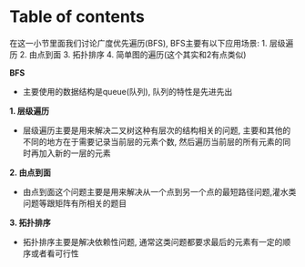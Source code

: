 # Table of contents

在这一小节里面我们讨论广度优先遍历\(BFS\), BFS主要有以下应用场景: 1. 层级遍历 2. 由点到面 3. 拓扑排序 4. 简单图的遍历\(这个其实和2有点类似\)

**BFS**

* 主要使用的数据结构是queue\(队列\), 队列的特性是先进先出

**1. 层级遍历**

* 层级遍历主要是用来解决二叉树这种有层次的结构相关的问题, 主要和其他的不同的地方在于需要记录当前层的元素个数, 然后遍历当前层的所有元素的同时再加入新的一层的元素

**2. 由点到面**

* 由点到面这个问题主要是用来解决从一个点到另一个点的最短路径问题,灌水类问题等跟矩阵有所相关的题目

**3. 拓扑排序**

* 拓扑排序主要是解决依赖性问题, 通常这类问题都要求最后的元素有一定的顺序或者看可行性

